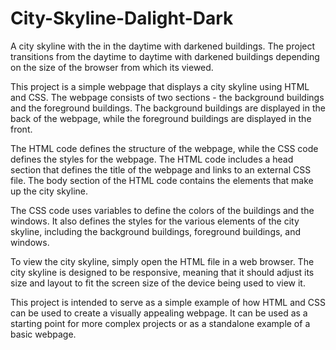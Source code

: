 # City-Skyline-Dalight-Dark
A city skyline with the in the daytime with darkened buildings. The project transitions from the daytime to daytime with darkened buildings depending on the size of the browser from which its viewed.

This project is a simple webpage that displays a city skyline using HTML and CSS. The webpage consists of two sections - the background buildings and the foreground buildings. The background buildings are displayed in the back of the webpage, while the foreground buildings are displayed in the front.

The HTML code defines the structure of the webpage, while the CSS code defines the styles for the webpage. The HTML code includes a head section that defines the title of the webpage and links to an external CSS file. The body section of the HTML code contains the elements that make up the city skyline.

The CSS code uses variables to define the colors of the buildings and the windows. It also defines the styles for the various elements of the city skyline, including the background buildings, foreground buildings, and windows.

To view the city skyline, simply open the HTML file in a web browser. The city skyline is designed to be responsive, meaning that it should adjust its size and layout to fit the screen size of the device being used to view it.

This project is intended to serve as a simple example of how HTML and CSS can be used to create a visually appealing webpage. It can be used as a starting point for more complex projects or as a standalone example of a basic webpage.
